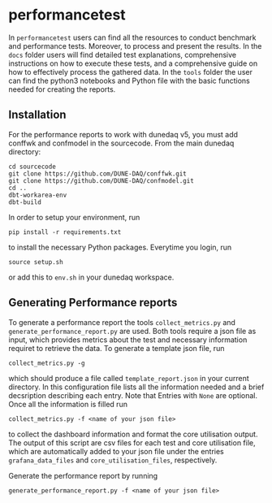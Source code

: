 # performancetest


In `performancetest` users can find all the resources to conduct benchmark and performance tests. Moreover, to process and present the results. In the `docs` folder users will find detailed test explanations, comprehensive instructions on how to execute these tests, and a comprehensive guide on how to effectively process the gathered data. In the `tools` folder the user can find the python3 notebooks and Python file with the basic functions needed for creating the reports.   

## Installation
For the performance reports to work with dunedaq v5, you must add conffwk and confmodel in the sourcecode. From the main dunedaq directory:

```[bash]
cd sourcecode
git clone https://github.com/DUNE-DAQ/conffwk.git
git clone https://github.com/DUNE-DAQ/confmodel.git
cd ..
dbt-workarea-env
dbt-build
```

In order to setup your environment, run

```[bash]
pip install -r requirements.txt
```

to install the necessary Python packages. Everytime you login, run

```[bash]
source setup.sh
```

or add this to `env.sh` in your dunedaq workspace.

## Generating Performance reports

To generate a performance report the tools `collect_metrics.py` and `generate_performance_report.py` are used. Both tools require a json file as input, which provides metrics about the test and necessary information requiret to retrieve the data. To generate a template json file, run

```[bash]
collect_metrics.py -g
```

which should produce a file called `template_report.json` in your current directory. In this configuration file lists all the information needed and a brief decsription describing each entry. Note that Entries with `None` are optional. Once all the information is filled run

```[bash]
collect_metrics.py -f <name of your json file>
```

to collect the dashboard information and format the core utilisation output. The output of this script are csv files for each test and core utilisation file, which are automatically added to your json file under the entries `grafana_data_files` and `core_utilisation_files`, respectively.

Generate the performance report by running

```[bash]
generate_performance_report.py -f <name of your json file>
```